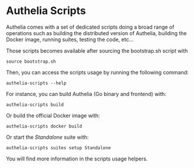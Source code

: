 # Authelia Scripts

Authelia comes with a set of dedicated scripts doing a broad range of operations such as
building the distributed version of Authelia, building the Docker image, running suites,
testing the code, etc...

Those scripts becomes available after sourcing the bootstrap.sh script with

    source bootstrap.sh

Then, you can access the scripts usage by running the following command:

    authelia-scripts --help

For instance, you can build Authelia (Go binary and frontend) with:

    authelia-scripts build

Or build the official Docker image with:

    authelia-scripts docker build

Or start the *Standalone* suite with:

    authelia-scripts suites setup Standalone

You will find more information in the scripts usage helpers.